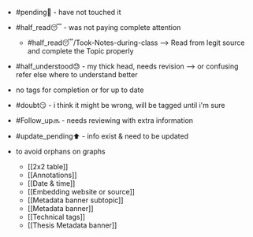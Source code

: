 - #pending🧭   - have not touched it
- #half_read😴 - was not paying complete attention
	- #half_read😴/Took-Notes-during-class --> Read from legit source and complete the Topic properly 
- #half_understood😓 - my thick head, needs revision --> or confusing refer else where to understand better
- no tags for completion or for up to date



- #doubt😏 - i think it might be wrong, will be tagged until i'm sure
- #Follow_up🔜 - needs reviewing with extra information
- #update_pending⬆  - info exist & need to be updated 




- to avoid orphans on graphs
	- [[2x2 table]]
	- [[Annotations]]
	- [[Date & time]]
	- [[Embedding website or source]]
	- [[Metadata banner subtopic]]
	- [[Metadata banner]]
	- [[Technical tags]]
	- [[Thesis Metadata banner]]